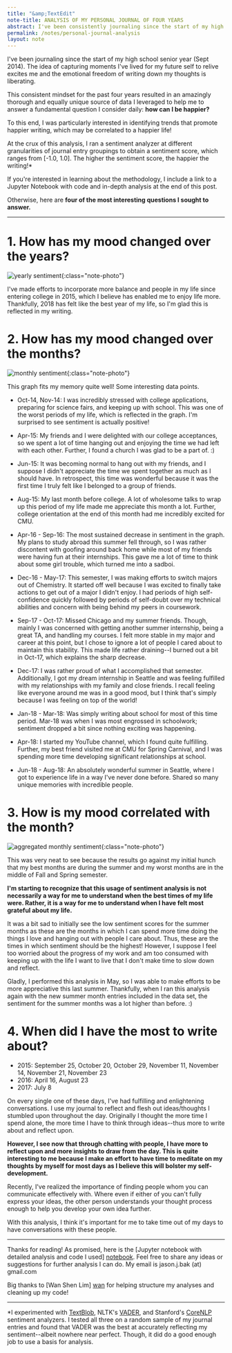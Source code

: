 ```yaml
---
title: "&amp;TextEdit"
note-title: ANALYSIS OF MY PERSONAL JOURNAL OF FOUR YEARS
abstract: I've been consistently journaling since the start of my high school senior year (Sept 2014), producing around 337,000 words (or 320 pages of single-spaced 12 font) of unfiltered thoughts. This is a unique source of personal data that I used to reveal trends in my life that promote happier writing, which may be correlated to a happier life!
permalink: /notes/personal-journal-analysis
layout: note
---
```


I've been journaling since the start of my high school senior year (Sept 2014). The idea of capturing moments I've lived for my future self to relive excites me and the emotional freedom of writing down my thoughts is liberating. 

This consistent mindset for the past four years resulted in an amazingly thorough and equally unique source of data I leveraged to help me to answer a fundamental question I consider daily: **how can I be happier?**

To this end, I was particularly interested in identifying trends that promote happier writing, which may be correlated to a happier life! 

At the crux of this analysis, I ran a sentiment analyzer at different granularities of journal entry groupings to obtain a sentiment score, which ranges from [-1.0, 1.0]. The higher the sentiment score, the happier the writing!*

If you're interested in learning about the methodology, I include a link to a Jupyter Notebook with code and in-depth analysis at the end of this post. 

Otherwise, here are **four of the most interesting questions I sought to answer.**

---

# 1. How has my mood changed over the years?

![yearly sentiment](/assets/img/notes/yearly_sentiment.png){:class="note-photo"}

I've made efforts to incorporate more balance and people in my life since entering college in 2015, which I believe has enabled me to enjoy life more. Thankfully, 2018 has felt like the best year of my life, so I'm glad this is reflected in my writing.

# 2. How has my mood changed over the months?

![monthly sentiment](/assets/img/notes/monthly_sentiment.png){:class="note-photo"}

This graph fits my memory quite well! Some interesting data points.

- Oct-14, Nov-14: I was incredibly stressed with college applications, preparing for science fairs, and keeping up with school. This was one of the worst periods of my life, which is reflected in the graph. I'm surprised to see sentiment is actually positive!

- Apr-15: My friends and I were delighted with our college acceptances, so we spent a lot of time hanging out and enjoying the time we had left with each other. Further, I found a church I was glad to be a part of. :)

- Jun-15: It was becoming normal to hang out with my friends, and I suppose I didn't appreciate the time we spent together as much as I should have. In retrospect, this time was wonderful because it was the first time I truly felt like I belonged to a group of friends.

- Aug-15: My last month before college. A lot of wholesome talks to wrap up this period of my life made me appreciate this month a lot. Further, college orientation at the end of this month had me incredibly excited for CMU.

- Apr-16 - Sep-16: The most sustained decrease in sentiment in the graph. My plans to study abroad this summer fell through, so I was rather discontent with goofing around back home while most of my friends were having fun at their internships. This gave me a lot of time to think about some girl trouble, which turned me into a sadboi.

- Dec-16 - May-17: This semester, I was making efforts to switch majors out of Chemistry. It started off well because I was excited to finally take actions to get out of a major I didn't enjoy. I had periods of high self-confidence quickly followed by periods of self-doubt over my technical abilities and concern with being behind my peers in coursework. 

- Sep-17 - Oct-17: Missed Chicago and my summer friends. Though, mainly I was concerned with getting another summer internship, being a great TA, and handling my courses. I felt more stable in my major and career at this point, but I chose to ignore a lot of people I cared about to maintain this stability. This made life rather draining--I burned out a bit in Oct-17, which explains the sharp decrease. 

- Dec-17: I was rather proud of what I accomplished that semester. Additionally, I got my dream internship in Seattle and was feeling fulfilled with my relationships with my family and close friends. I recall feeling like everyone around me was in a good mood, but I think that's simply because I was feeling on top of the world!

- Jan-18 - Mar-18: Was simply writing about school for most of this time period. Mar-18 was when I was most engrossed in schoolwork; sentiment dropped a bit since nothing exciting was happening. 

- Apr-18: I started my YouTube channel, which I found quite fulfilling. Further, my best friend visited me at CMU for Spring Carnival, and I was spending more time developing significant relationships at school.

- Jun-18 - Aug-18: An absolutely wonderful summer in Seattle, where I got to experience life in a way I've never done before. Shared so many unique memories with incredible people.

# 3. How is my mood correlated with the month?

![aggregated monthly sentiment](/assets/img/notes/aggregated_monthly_sentiment.png){:class="note-photo"}

This was very neat to see because the results go against my initial hunch that my best months are during the summer and my worst months are in the middle of Fall and Spring semester.

**I'm starting to recognize that this usage of sentiment analysis is not necessarily a way for me to understand when the best times of my life were. Rather, it is a way for me to understand when I have felt most grateful about my life.**

It was a bit sad to initially see the low sentiment scores for the summer months as these are the months in which I can spend more time doing the things I love and hanging out with people I care about. Thus, these are the times in which sentiment should be the highest! However, I suppose I feel too worried about the progress of my work and am too consumed with keeping up with the life I want to live that I don't make time to slow down and reflect.

Gladly, I performed this analysis in May, so I was able to make efforts to be more appreciative this last summer. Thankfully, when I ran this analysis again with the new summer month entries included in the data set, the sentiment for the summer months was a lot higher than before. :)

# 4. When did I have the most to write about?

- 2015: September 25, October 20, October 29, November 11, November 14, November 21, November 23
- 2016: April 16, August 23
- 2017: July 8

On every single one of these days, I've had fulfilling and enlightening conversations. I use my journal to reflect and flesh out ideas/thoughts I stumbled upon throughout the day. Originally I thought the more time I spend alone, the more time I have to think through ideas--thus more to write about and reflect upon.

**However, I see now that through chatting with people, I have more to reflect upon and more insights to draw from the day. This is quite interesting to me because I make an effort to have time to meditate on my thoughts by myself for most days as I believe this will bolster my self-development.**

Recently, I've realized the importance of finding people whom you can communicate effectively with. Where even if either of you can't fully express your ideas, the other person understands your thought process enough to help you develop your own idea further.

With this analysis, I think it's important for me to take time out of my days to have conversations with these people.

---

Thanks for reading! As promised, here is the [Jupyter notebook with detailed analysis and code I used] [notebook]. Feel free to share any ideas or suggestions for further analysis I can do. My email is jason.j.bak (at) gmail.com

Big thanks to [Wan Shen Lim] [wan] for helping structure my analyses and cleaning up my code!

---

*I experimented with [TextBlob](http://textblob.readthedocs.io/en/dev/), NLTK's [VADER](http://www.nltk.org/howto/sentiment.html), and Stanford's [CoreNLP](https://stanfordnlp.github.io/CoreNLP/) sentiment analyzers. I tested all three on a random sample of my journal entries and found that VADER was the best at accurately reflecting my sentiment--albeit nowhere near perfect. Though, it did do a good enough job to use a basis for analysis.

[notebook]: https://github.com/jasonbak/Personal-journal-analysis/blob/master/journal_analysis.ipynb
[wan]: [https://wanshenl.me]
